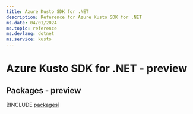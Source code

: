 ```yaml
---
title: Azure Kusto SDK for .NET
description: Reference for Azure Kusto SDK for .NET
ms.date: 04/01/2024
ms.topic: reference
ms.devlang: dotnet
ms.service: kusto
---
```

# Azure Kusto SDK for .NET - preview
## Packages - preview
[!INCLUDE [packages](kusto-index.md)]